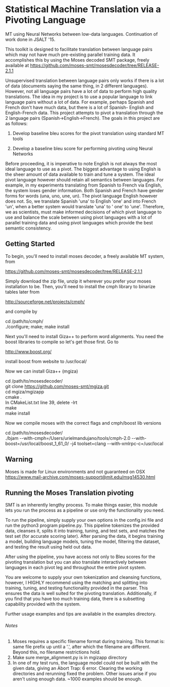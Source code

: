 # Statistical Machine Translation via a Pivoting Language

MT using Neural Networks between low-data languages. Continuation of work done in JSALT '15.

This toolkit is designed to facilitate translation between language pairs which may not have much pre-existing parallel training data. It accomplishes this by using the Moses decoded SMT package, freely available at https://github.com/moses-smt/mosesdecoder/tree/RELEASE-2.1.1

Unsupervised translation between language pairs only works if there is a lot of data (documents saying the same thing, in 2 different languages). However, not all language pairs have a lot of data to perform high quality translations. The idea in my project is to use a popular language to link language pairs without a lot of data. For example, perhaps Spanish and French don't have much data, but there is a lot of Spanish- English and English-French data. This project attempts to pivot a translation through the 2 language pairs (Spanish->English->French). The goals in this project are as follows:

1) Develop baseline bleu scores for the pivot translation using standard MT tools

2) Develop a baseline bleu score for performing pivoting using Neural Networks

Before proceeding, it is imperative to note English is not always the most ideal language to use as a pivot.  The biggest advantage to using English is the sheer amount of data available to train and tune a system.  The ideal pivot language however should retain all semantics between languages. For example, in my experiments translating from Spanish to French via English, the system loses gender information.  Both Spanish and French have gender forms for words (una, uno, une, un). The pivot language English however does not. So, we translate Spanish 'una' to English 'one' and into French 'un', when a better system would translate 'una' to '<female> one' to 'une'.  Therefore, we as scientists, must make informed decisions of which pivot language to use and balance the scale between using pivot languages with a lot of parallel training data and using pivot languages which provide the best semantic consistency.

## Getting Started
To begin, you'll need to install moses decoder, a freely available MT system, from

https://github.com/moses-smt/mosesdecoder/tree/RELEASE-2.1.1

Simply download the zip file, unzip it wherever you prefer your moses installation to be. Then, you'll need to install the cmph library to binarize tables later from

http://sourceforge.net/projects/cmph/

and compile by

cd /path/to/cmph/  
./configure; make; make install

Next you'll need to install Giza++ to perform word alignments. You need the boost libraries to compile so let's get those first. Go to

http://www.boost.org/

install boost from website to /usr/local/

Now we can install Giza++ (mgiza)

cd /path/to/mosesdecoder/  
git clone   https://github.com/moses-smt/mgiza.git  
cd mgiza/mgizapp  
cmake .  
In CMakeList.txt line 39, delete -lrt  
make  
make install

Now we compile moses with the correct flags and cmph/boost lib versions

cd /path/to/mosesdecoder/  
./bjam --with-cmph=/Users/urielmandujano/tools/cmph-2.0 --with-boost=/usr/local/boost_1_61_0/ -j4 toolset=clang --with-xmlrpc-c=/usr/local

## Warning
Moses is made for Linux environments and not guaranteed on OSX  
https://www.mail-archive.com/moses-support@mit.edu/msg14530.html

## Running the Moses Translation pivoting
SMT is an inherently lengthy process. To make things easier, this module lets you run the process as a pipeline or use only the functionality you need.

To run the pipeline, simply supply your own options in the config.ini file and run the python3 program pipeline.py.  This pipeline tokenizes the provided data, cleanses it, splits it into training, tuning, and test sets, and matches the test set (for accurate scoring later). After parsing the data, it begins training a model, building language models, tuning the model, filtering the dataset, and testing the result using held out data.

After using the pipeline, you have access not only to Bleu scores for the pivoting translation but you can also translate interactively between languages in each pivot leg and throughout the entire pivot system.

You are welcome to supply your own tokenization and cleansing functions, however, I HIGHLY recommend using the matching and splitting into training, tuning, and testing functionality provided in the parser.  This ensures the data is well suited for the pivoting translation. Additionally, if you find that you have too much training data, there is a subsetting capability provided with the system.

Further usage examples and tips are available in the examples directory.

###### Notes
1. Moses requires a specific filename format during training.  This format is: same file prefix up until  a '.', after which the filename are different. Beyond this, no filename restrictions hold.
2. Make sure merge_alignment.py is in mgizapp directory
3. In one of my test runs, the language model could not be built with the given data, giving an Abort Trap: 6 error. Clearing the working directories and rerunning fixed the problem. Other issues arise if you aren't using enough data. ~1000 examples should be enough.
